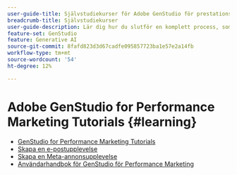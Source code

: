 ```yaml
---
user-guide-title: Självstudiekurser för Adobe GenStudio för prestationsbaserad marknadsföring
breadcrumb-title: Självstudiekurser
user-guide-description: Lär dig hur du slutför en komplett process, som att skapa en e-postupplevelse, genom att följa självstudiekurserna för GenStudio för Performance Marketing.
feature-set: GenStudio
feature: Generative AI
source-git-commit: 8fafd823d3d67cadfe095857723ba1e57e2a14fb
workflow-type: tm+mt
source-wordcount: '54'
ht-degree: 12%

---
```



# Adobe GenStudio for Performance Marketing Tutorials {#learning}

+ [GenStudio for Performance Marketing Tutorials](tutorials.md)
+ [Skapa en e-postupplevelse](create-email-experience.md)
+ [Skapa en Meta-annonsupplevelse](create-meta-ad.md)
+ [Användarhandbok för GenStudio för Performance Marketing](https://experienceleague.adobe.com/docs/genstudio/user-guide/home.html)
